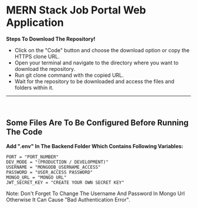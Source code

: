 # MERN Stack Job Portal Web Application

**Steps To Download The Repository!**

-   Click on the "Code" button and choose the download option or copy the HTTPS clone URL.
-   Open your terminal and navigate to the directory where you want to download the repository.
-   Run git clone command with the copied URL.
-   Wait for the repository to be downloaded and access the files and folders within it.

---

&nbsp;

## **Some Files Are To Be Configured Before Running The Code**

**Add ".env" In The Backend Folder Which Contains Following Variables:**

```
PORT = "PORT_NUMBER"
DEV_MODE = "(PRODUCTION / DEVELOPMENT)"
USERNAME = "MONGODB_USERNAME_ACCESS"
PASSWORD = "USER_ACCESS PASSWORD"
MONGO_URL = "MONGO URL"
JWT_SECRET_KEY = "CREATE YOUR OWN SECRET KEY"
```

Note: Don't Forget To Change The Username And Password In Mongo Url Otherwise It Can Cause "Bad Authentication Error".
